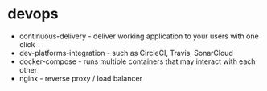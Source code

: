 # devops
* continuous-delivery - deliver working application to your users with one click
* dev-platforms-integration - such as CircleCI, Travis, SonarCloud
* docker-compose - runs multiple containers that may interact with each other
* nginx - reverse proxy / load balancer

